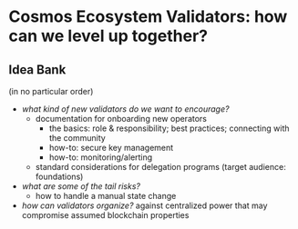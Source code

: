 # Cosmos Ecosystem Validators: how can we level up together?

## Idea Bank
(in no particular order)

- *what kind of new validators do we want to encourage?*
  - documentation for onboarding new operators
    - the basics: role & responsibility; best practices; connecting with the community
    - how-to: secure key management
    - how-to: monitoring/alerting
  - standard considerations for delegation programs (target audience: foundations)
- *what are some of the tail risks?*
  - how to handle a manual state change
- *how can validators organize?* against centralized power that may compromise assumed blockchain properties
